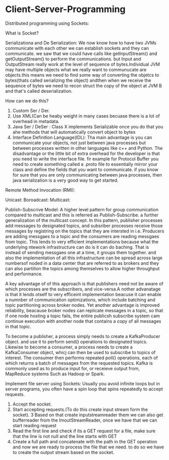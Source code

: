 # Client-Server-Programming

Distributed programming using Sockets:

What is Socket?




Serializationa and De Serialization:
We now know how to have two JVMs communicate with each other we can establish sockets and they can communicate. we saw that we could have calls like getInputStream() and getOutputStream() to perform the communications. but Input and OutputStream really work at the level of sequence of bytes.Individual JVM may have multiple objects what we really want to communucate are objects.this means we need to find some way of converting the objetcs to bytes(thats called serializing the object) andthen when we receive the sequence of bytes we need to recon struct the copy of the object at JVM B and that's called deserialization.

How can we do this?
1. Custom Ser / Der.
2. Use XML(Can be heaby weight in many cases becuase there is a lot of overhead in metadata.
3. Java Ser / DeSer : Class X implements Serializable once you do that you ahe methods that will automatically convert object to bytes 
4. Interface Definition Language(IDL): Tha main advantage is you can communicate your objects, not just between java processes  but between processes written in other languages like c++ and Python. The disadvantage or the little bit of extra overhead for the developer is that you need to write the interface file. fir example for Protocol Buffer  you need to create something  called a .proto file to essentially mirror your class and define the fields that you want to communicate. if you know for sure that you are only communicating between java processes, then java serialization is a very good way to get started.

Remote Method Invocation (RMI):

Unicast:
Boroadcast:
Multicast:

Publish-Subscrive Model:
A higher level pattern for group communication compared to multicast and this is referred as Publish-Subscribe.
a further generalization of the multicast concept.
In this pattern, publisher processes add messages to designated topics, and subsriber processes receive those messages by registring on the topics that they are intersted in i.e. Producers are adding messgaes to a topic and the consumers are reading messgaes from topic.
This lends to very efficient implementations because what the underlying ntework infrastructure can do is it can do baching. That is instead of sending messgaes one at a time, it groups them together. and also the implementation of all this infrastructure can be spread across large numbersof noded in a data center that are referred to as brokers and they can also partition the topics among themselves to allow higher throughput and performance.

A key advantage of of this approach is that publishers  need not be aware of which processes are the subscribers, and vice-versa.A nother advanatage is that it lends otself to very efficeint implementation beacuse it can enable a numnber of communication optimizations, which include batching and topic partitioning across broker nodes. Yet another advantage is improved reliability, beacause broker nodes can replicate messages in a topic, so that if one node hosting a topic fails, the entire publicsh subscribe system cam continue execution with another node that contains a copy of all messages in that topic.

To become a publisher, a process simply needs to create a KafkaProducer object. and use it to perform send() operations to designated topics. Likewise to become a consumer, a process needs to create a KafkaConsumer object, whicj can then  be used to subscribe to topics of interest. The consumer then performs  repeated poll() operations, each of which returns a batch of messages from the requested topics. Kafka is commonly used as to produce input for, or receieve output from, MapReduce systems Such as Hadoop or Spark. 

Implement file server using Sockets:
Usually you avoid infinite loops but in server programs, you often have a spin loop that spins repeatedly to accept requests.
1. Accept the socket.
2. Start accepting requests.(To do this create input stream form the socket).
3 Based on that create inputstreamreader them we can also get bufferreader from the ImoutStreamReader, once we have that we can start    reading request
4. Read the first line and check if its a GET request for a file, make sure that the line is not null and the line starts with GET
5. Create a full path and concatenate with the path in the GET operation and now we are ready to process the file that we need. to do so we have to create the output stream based on the socket.























